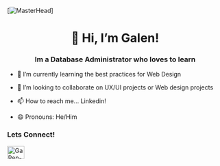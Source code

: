[![MasterHead]()]
<h1 align="center">👋 Hi, I’m Galen!</h1>
<h3 align="center"> Im a Database Administrator who loves to learn</h3>


- 🌱 I’m currently learning the best practices for Web Design
  
- 💞️ I’m looking to collaborate on UX/UI projects or Web design projects
  
- 📫 How to reach me... Linkedin!
  
- 😄 Pronouns: He/Him
  

<h3 align="left">Lets Connect!</h3>
<p align="left">
<a href="https://linkedin.com/in/galen-r" target="blank"><img align="center" src="https://raw.githubusercontent.com/rahuldkjain/github-profile-readme-generator/master/src/images/icons/Social/linked-in-alt.svg" alt="GaRep-Tech" height="30" width="40" /></a>
</p>

